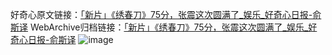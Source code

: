 好奇心原文链接：[「新片」《绣春刀》75分，张震这次圆满了_娱乐_好奇心日报-俞斯译](https://www.qdaily.com/articles/1780.html)
WebArchive归档链接：[「新片」《绣春刀》75分，张震这次圆满了_娱乐_好奇心日报-俞斯译](http://web.archive.org/web/20170725174051/http://www.qdaily.com/articles/1780.html)
![image](http://ww3.sinaimg.cn/large/007d5XDply1g3v4kfwy2qj30u02kn7wh)